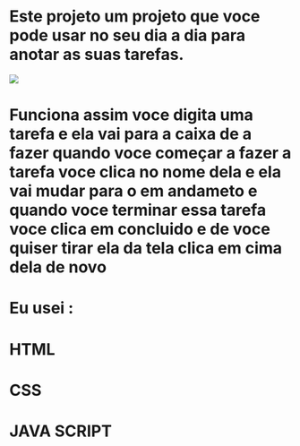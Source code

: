 # Este projeto  um projeto que voce pode usar no seu dia a dia para anotar as suas tarefas.

<img src="https://www.google.com/url?sa=i&url=https%3A%2F%2Fbr.freepik.com%2Ffotos-premium%2Fo-ceu-da-paisagem-do-arco-iris-refletiu-a-imagem-de-fundo-da-natureza-da-agua-ai-gerou-a-arte_46480920.htm&psig=AOvVaw2E3ps_rMBAoXPLK_HYN67d&ust=1696453556726000&source=images&cd=vfe&opi=89978449&ved=0CBEQjRxqFwoTCNDVsqjk2oEDFQAAAAAdAAAAABAE">

# Funciona assim voce digita uma tarefa e ela vai para a caixa de a fazer quando voce começar a fazer a tarefa voce clica no nome dela e ela vai mudar para o em andameto e quando voce terminar essa tarefa voce clica em concluido e de voce quiser tirar ela da tela clica em cima dela de novo

# Eu usei :

# HTML

# CSS

# JAVA SCRIPT
